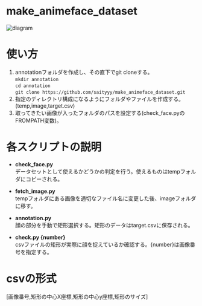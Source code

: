 # make_animeface_dataset

![diagram](https://user-images.githubusercontent.com/62131533/125000595-af3cb780-e08b-11eb-889a-971528b67dac.png)

# 使い方
1. annotationフォルダを作成し、その直下でgit cloneする。  
`mkdir annotation`  
`cd annotation`  
`git clone https://github.com/saityyy/make_animeface_dataset.git`  
2. 指定のディレクトリ構成になるようにフォルダやファイルを作成する。(temp,image,target.csv)  
3. 取ってきたい画像が入ったフォルダのパスを設定する(check_face.pyのFROMPATH変数)。  
  
  
# 各スクリプトの説明  
- **check_face.py**  
データセットとして使えるかどうかの判定を行う。使えるものはtempフォルダにコピーされる。  

- **fetch_image.py**  
tempフォルダにある画像を適切なファイル名に変更した後、imageフォルダに移す。  

- **annotation.py**  
顔の部分を手動で矩形選択する。矩形のデータはtarget.csvに保存される。  

- **check.py {number}**  
csvファイルの矩形が実際に顔を捉えているか確認する。{number}は画像番号を指定する。  
  
# csvの形式  
  [画像番号,矩形の中心X座標,矩形の中心y座標,矩形のサイズ]
  
